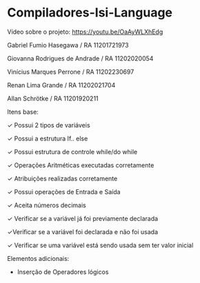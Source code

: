 # Compiladores-Isi-Language
Vídeo sobre o projeto: https://youtu.be/OaAyWLXhEdg

Gabriel Fumio Hasegawa / RA 11201721973

Giovanna Rodrigues de Andrade / RA 11202020054

Vinícius Marques Perrone / RA 11202230697

Renan Lima Grande / RA 11202021704

Allan Schrötke / RA 11201920211

Itens base:

  ✓ Possui 2 tipos de variáveis
  
  ✓ Possui a estrutura If.. else
  
  ✓ Possui estrutura de controle while/do while

  ✓ Operações Aritméticas executadas corretamente
  
  ✓ Atribuições realizadas corretamente
  
  ✓ Possui operações de Entrada e Saída
  
  ✓ Aceita números decimais
  
  ✓ Verificar se a variável já foi previamente declarada
  
  ✓Verificar se a variável foi declarada e não foi usada
  
  ✓ Verificar se uma variável está sendo usada sem ter valor inicial
  
  
Elementos adicionais:

  - Inserção de Operadores lógicos
